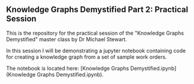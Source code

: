 ## Knowledge Graphs Demystified Part 2: Practical Session

This is the repository for the practical session of the "Knowledge Graphs Demystified" master class by Dr Michael Stewart.

In this session I will be demonstrating a jupyter notebook containing code for creating a knowledge graph from a set of sample work orders.

The notebook is located here: [Knowledge Graphs Demystified.ipynb](Knowledge Graphs Demystified.ipynb).